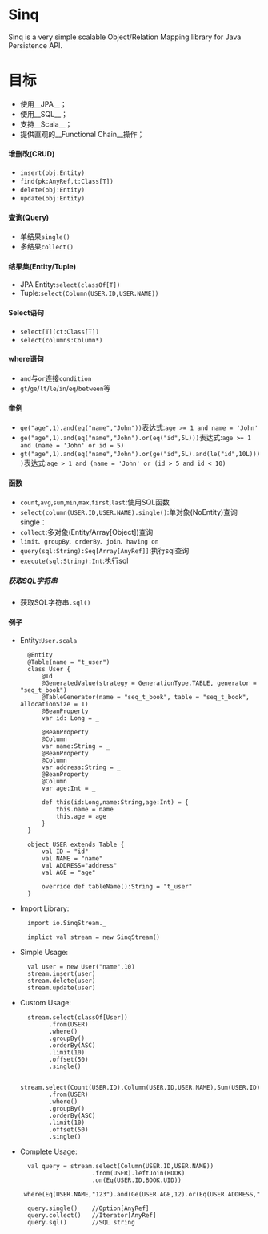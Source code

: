 Sinq
====
Sinq is a very simple scalable Object/Relation Mapping library for Java Persistence API.

目标
====
* 使用__JPA__；
* 使用__SQL__；
* 支持__Scala__；
* 提供直观的__Functional Chain__操作；

#### 增删改(CRUD)
+ `insert(obj:Entity)`
+ `find(pk:AnyRef,t:Class[T])`
+ `delete(obj:Entity)`
+ `update(obj:Entity)`

#### 查询(Query)
+ 单结果`single()`
+ 多结果`collect()`

#### 结果集(Entity/Tuple)
+ JPA Entity:`select(classOf[T])`
+ Tuple:`select(Column(USER.ID,USER.NAME))`

#### Select语句
* `select[T](ct:Class[T])`
* `select(columns:Column*)`

#### where语句
+ `and`与`or`连接`condition`
+ `gt`/`ge`/`lt`/`le`/`in`/`eq`/`between`等

#### 举例
+ `ge("age",1).and(eq("name","John"))`表达式:`age >= 1 and name = 'John'`
+ `ge("age",1).and(eq("name","John").or(eq("id",5L)))`表达式:`age >= 1 and (name = 'John' or id = 5)`
+ `gt("age",1).and(eq("name","John").or(ge("id",5L).and(le("id",10L))))`表达式:`age > 1 and (name = 'John' or (id > 5 and id < 10)`


#### 函数
+ `count`,`avg`,`sum`,`min`,`max`,`first`,`last`:使用SQL函数
+ `select(column(USER.ID,USER.NAME).single()`:单对象(NoEntity)查询single：
+ `collect`:多对象(Entity/Array[Object])查询
+ `limit、groupBy、orderBy、join、having on`
+ `query(sql:String):Seq[Array[AnyRef]]`:执行sql查询
+ `execute(sql:String):Int`:执行sql

##### 获取SQL字符串
+ 获取SQL字符串`.sql()`

#### 例子
+ Entity:`User.scala`

        @Entity
        @Table(name = "t_user")
        class User {
            @Id
            @GeneratedValue(strategy = GenerationType.TABLE, generator = "seq_t_book")
            @TableGenerator(name = "seq_t_book", table = "seq_t_book", allocationSize = 1)
            @BeanProperty
            var id: Long = _

            @BeanProperty
            @Column
            var name:String = _
            @BeanProperty
            @Column
            var address:String = _
            @BeanProperty
            @Column
            var age:Int = _

            def this(id:Long,name:String,age:Int) = {
                this.name = name
                this.age = age
            }
        }

        object USER extends Table {
            val ID = "id"
            val NAME = "name"
            val ADDRESS="address"
            val AGE = "age"

            override def tableName():String = "t_user"
        }

+ Import Library:

        import io.SinqStream._

        implict val stream = new SinqStream()

+ Simple Usage:

        val user = new User("name",10)
        stream.insert(user)
        stream.delete(user)
        stream.update(user)

+ Custom Usage:

        stream.select(classOf[User])
              .from(USER)
              .where()
              .groupBy()
              .orderBy(ASC)
              .limit(10)
              .offset(50)
              .single()

        stream.select(Count(USER.ID),Column(USER.ID,USER.NAME),Sum(USER.ID)
              .from(USER)
              .where()
              .groupBy()
              .orderBy(ASC)
              .limit(10)
              .offset(50)
              .single()

+ Complete Usage:

        val query = stream.select(Column(USER.ID,USER.NAME))
                          .from(USER).leftJoin(BOOK)
                          .on(Eq(USER.ID,BOOK.UID))
                          .where(Eq(USER.NAME,"123").and(Ge(USER.AGE,12).or(Eq(USER.ADDRESS,"NJ"))))

        query.single()    //Option[AnyRef]
        query.collect()   //Iterator[AnyRef]
        query.sql()       //SQL string
